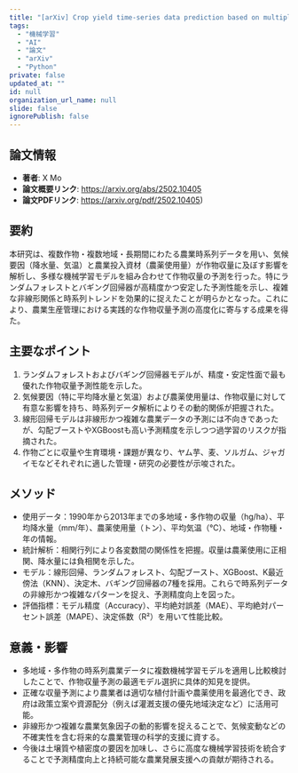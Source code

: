 ```yaml
---
title: "[arXiv] Crop yield time-series data prediction based on multiple hybrid machine learning models"
tags:
  - "機械学習"
  - "AI"
  - "論文"
  - "arXiv"
  - "Python"
private: false
updated_at: ""
id: null
organization_url_name: null
slide: false
ignorePublish: false
---
```


## 論文情報

- **著者**: X Mo
- **論文概要リンク**: https://arxiv.org/abs/2502.10405
- **論文PDFリンク**: https://arxiv.org/pdf/2502.10405)

## 要約

本研究は、複数作物・複数地域・長期間にわたる農業時系列データを用い、気候要因（降水量、気温）と農業投入資材（農薬使用量）が作物収量に及ぼす影響を解析し、多様な機械学習モデルを組み合わせて作物収量の予測を行った。特にランダムフォレストとバギング回帰器が高精度かつ安定した予測性能を示し、複雑な非線形関係と時系列トレンドを効果的に捉えたことが明らかとなった。これにより、農業生産管理における実践的な作物収量予測の高度化に寄与する成果を得た。

## 主要なポイント

1. ランダムフォレストおよびバギング回帰器モデルが、精度・安定性面で最も優れた作物収量予測性能を示した。
2. 気候要因（特に平均降水量と気温）および農薬使用量は、作物収量に対して有意な影響を持ち、時系列データ解析によりその動的関係が把握された。
3. 線形回帰モデルは非線形かつ複雑な農業データの予測には不向きであったが、勾配ブーストやXGBoostも高い予測精度を示しつつ過学習のリスクが指摘された。
4. 作物ごとに収量や生育環境・課題が異なり、ヤム芋、麦、ソルガム、ジャガイモなどそれぞれに適した管理・研究の必要性が示唆された。


## メソッド

- 使用データ：1990年から2013年までの多地域・多作物の収量（hg/ha）、平均降水量（mm/年）、農薬使用量（トン）、平均気温（℃）、地域・作物種・年の情報。
- 統計解析：相関行列により各変数間の関係性を把握。収量は農薬使用に正相関、降水量には負相関を示した。
- モデル：線形回帰、ランダムフォレスト、勾配ブースト、XGBoost、K最近傍法（KNN）、決定木、バギング回帰器の7種を採用。これらで時系列データの非線形かつ複雑なパターンを捉え、予測精度向上を図った。
- 評価指標：モデル精度（Accuracy）、平均絶対誤差（MAE）、平均絶対パーセント誤差（MAPE）、決定係数（R²）を用いて性能比較。

## 意義・影響

- 多地域・多作物の時系列農業データに複数機械学習モデルを適用し比較検討したことで、作物収量予測の最適モデル選択に具体的知見を提供。
- 正確な収量予測により農業者は適切な植付計画や農薬使用を最適化でき、政府は政策立案や資源配分（例えば灌漑支援の優先地域決定など）に活用可能。
- 非線形かつ複雑な農業気象因子の動的影響を捉えることで、気候変動などの不確実性を含む将来的な農業管理の科学的支援に資する。
- 今後は土壌質や植密度の要因を加味し、さらに高度な機械学習技術を統合することで予測精度向上と持続可能な農業発展支援への貢献が期待される。

